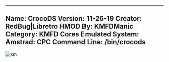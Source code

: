 -----------------------
Name: CrocoDS
Version: 11-26-19
Creator: RedBug|Libretro
HMOD By: KMFDManic
Category: KMFD Cores
Emulated System: Amstrad: CPC
Command Line: /bin/crocods
-----------------------
![km](https://i.imgur.com/fdQEk1R.png)
